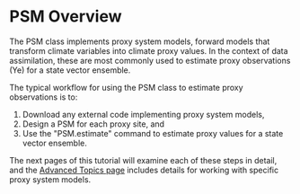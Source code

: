 # PSM Overview

The PSM class implements proxy system models, forward models that transform climate variables into climate proxy values. In the context of data assimilation, these are most commonly used to estimate proxy observations (Ye) for a state vector ensemble.

The typical workflow for using the PSM class to estimate proxy observations is to:
1. Download any external code implementing proxy system models,
2. Design a PSM for each proxy site, and
3. Use the "PSM.estimate" command to estimate proxy values for a state vector ensemble.

The next pages of this tutorial will examine each of these steps in detail, and the [Advanced Topics page](advanced) includes details for working with specific proxy system models.
